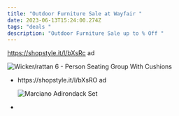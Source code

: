 ```yaml
---
title: "Outdoor Furniture Sale at Wayfair "
date: 2023-06-13T15:24:00.274Z
tags: "deals "
description: "Outdoor Furniture Sale up to % Off "
---
```

<!--StartFragment--> 

https://shopstyle.it/l/bXsRc ad 

![Wicker/rattan 6 - Person Seating Group With Cushions](https://secure.img1-cg.wfcdn.com/im/14991956/resize-h310-w310%5Ecompr-r85/2079/207970686/Wicker/rattan+6+-+Person+Seating+Group+With+Cushions.jpg)

<!--EndFragment-->

* <!--StartFragment-->  https://shopstyle.it/l/bXsRO ad 

  ![Marciano Adirondack Set](https://secure.img1-cg.wfcdn.com/im/66322559/resize-h755-w755%5Ecompr-r85/7629/76292936/Marciano+Adirondack+Set.jpg)

  <!--EndFragment-->
*